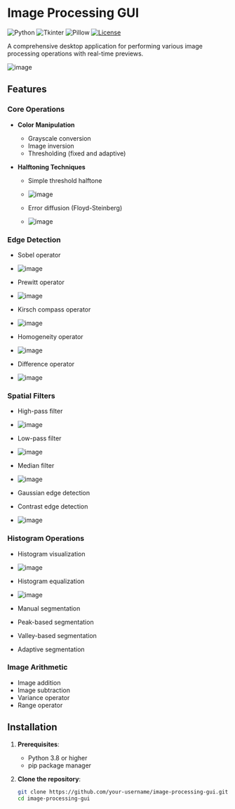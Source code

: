 # Image Processing GUI

![Python](https://img.shields.io/badge/Python-3.8%2B-blue)
![Tkinter](https://img.shields.io/badge/GUI-Tkinter-green)
![Pillow](https://img.shields.io/badge/Image_Pillow-9.0+-orange)
[![License](https://img.shields.io/badge/License-MIT-yellow.svg)](https://opensource.org/licenses/MIT)

A comprehensive desktop application for performing various image processing operations with real-time previews.

![image](https://github.com/user-attachments/assets/c02199a8-ec35-4cd7-85fb-a6c2679a5fbd)

## Features

### Core Operations
- **Color Manipulation**
  - Grayscale conversion
  - Image inversion
  - Thresholding (fixed and adaptive)
  
- **Halftoning Techniques**
  - Simple threshold halftone
  - ![image](https://github.com/user-attachments/assets/facf2372-f764-48d6-bd9b-72eae669bdb0)

  - Error diffusion (Floyd-Steinberg)
  - ![image](https://github.com/user-attachments/assets/69353cdf-76cc-4670-b5dd-8371ad253ecd)


### Edge Detection
- Sobel operator
- ![image](https://github.com/user-attachments/assets/309f5687-abd9-421f-a86a-35cfb26b719f)

- Prewitt operator
- ![image](https://github.com/user-attachments/assets/591c0dab-c379-466f-afd4-6c36a6de2624)

- Kirsch compass operator
- ![image](https://github.com/user-attachments/assets/47e7ecdf-60db-4d1a-8813-9a96e02f9dd3)

- Homogeneity operator
- ![image](https://github.com/user-attachments/assets/2345efbd-67f8-42c3-a3f3-fe9181ad994a)

- Difference operator
- ![image](https://github.com/user-attachments/assets/34c9a370-04ea-48ae-a903-bc4eb0fe248e)


### Spatial Filters
- High-pass filter
- ![image](https://github.com/user-attachments/assets/17839181-0a05-485a-ad7d-3b274d9fb97a)

- Low-pass filter
- ![image](https://github.com/user-attachments/assets/eb8d7413-92d0-4676-8787-73643e1caa94)

- Median filter
- ![image](https://github.com/user-attachments/assets/f18eac27-96b3-497d-b30b-13f1e62d8e55)

- Gaussian edge detection
- Contrast edge detection
- ![image](https://github.com/user-attachments/assets/cb0c099d-c633-450d-aa85-a9596fa7ca6f)


### Histogram Operations
- Histogram visualization
- ![image](https://github.com/user-attachments/assets/3ba44432-ce8e-4da1-a9d3-398746d97530)

- Histogram equalization
- ![image](https://github.com/user-attachments/assets/77f2fc80-f927-4787-b643-fc7ba6faf179)

- Manual segmentation
- Peak-based segmentation
- Valley-based segmentation
- Adaptive segmentation

### Image Arithmetic
- Image addition
- Image subtraction
- Variance operator
- Range operator

## Installation

1. **Prerequisites**:
   - Python 3.8 or higher
   - pip package manager

2. **Clone the repository**:
   ```bash
   git clone https://github.com/your-username/image-processing-gui.git
   cd image-processing-gui
